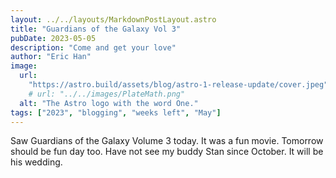 ```yaml
---
layout: ../../layouts/MarkdownPostLayout.astro
title: "Guardians of the Galaxy Vol 3"
pubDate: 2023-05-05
description: "Come and get your love"
author: "Eric Han"
image:
  url:
    "https://astro.build/assets/blog/astro-1-release-update/cover.jpeg"
    # url: "../../images/PlateMath.png"
  alt: "The Astro logo with the word One."
tags: ["2023", "blogging", "weeks left", "May"]
---
```


Saw Guardians of the Galaxy Volume 3 today. It was a fun movie. Tomorrow should be fun day too. Have not see my buddy Stan since October. It will be his wedding.
